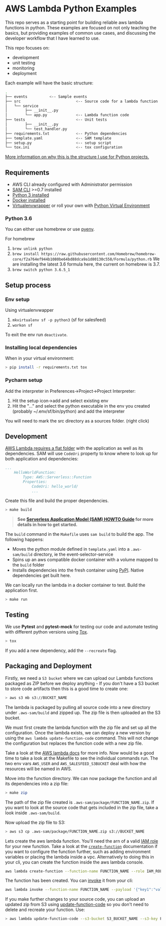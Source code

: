 # AWS Lambda Python Examples

This repo serves as a starting point for building reliable aws lambda functions in python. These examples are focused 
on not only teaching the basics, but providing examples of common use cases, and discussing the developer workflow that
I have learned to use.

This repo focuses on:
* development
* unit testing
* monitoring
* deployment


Each example will have the basic structure:

```bash
.
├── events			<-- Sample events
├── src                         <-- Source code for a lambda function
│   └── service
│   	 ├── __init__.py
│   	 └── app.py             <-- Lambda function code
├── tests                       <-- Unit tests
│	     ├── __init__.py
│	     └── test_handler.py
├── requirements.txt            <-- Python dependencies
├── template.yaml               <-- SAM template
├── setup.py                    <-- setup script 
└── tox.ini               	    <-- tox configuration
```

[More information on why this is the structure I use for Python projects.](https://blog.ionelmc.ro/2014/05/25/python-packaging/)

## Requirements

* AWS CLI already configured with Administrator permission
* [SAM CLI](https://docs.aws.amazon.com/serverless-application-model/latest/developerguide/serverless-sam-cli-install.html) >=0.7 installed
* [Python 3 installed](https://www.python.org/downloads/)
* [Docker installed](https://www.docker.com/community-edition)
* [Virtualenvwrapper](https://virtualenvwrapper.readthedocs.io/en/latest/) or roll your own with [Python Virtual Environment](http://docs.python-guide.org/en/latest/dev/virtualenvs/)

### Python 3.6

You can either use homebrew or use [pyenv](https://github.com/pyenv/pyenv).

For homebrew

1. `brew unlink python`
2. `brew install https://raw.githubusercontent.com/Homebrew/homebrew-core/f2a764ef944b1080be64bd88dca9a1d80130c558/Formula/python.rb` We are installing the latest 3.6 formula here, the current on homebrew is 3.7.
3. `brew switch python 3.6.5_1`

## Setup process

### Env setup

Using virtualenvwapper

1. `mkvirtualenv sf -p python3` (sf for salesfeed)
2. `workon sf`

To exit the env run `deactivate`.

### Installing local dependencies

When in your virtual environment:

```bash
> pip install -r requirements.txt tox
```


### Pycharm setup

Add the interpreter in Preferences->Project->Project Interpreter:

1. Hit the setup icon->add and select existing env
2. Hit the "..." and select the python executable in the env you created (probably ~/.env/sf/bin/python) and add the interpreter

You will need to mark the src directory as a sources folder. (right click)

##  Development

[AWS Lambda requires a flat folder](https://docs.aws.amazon.com/lambda/latest/dg/lambda-python-how-to-create-deployment-package.html) with the application as well as its dependencies. SAM will use `CodeUri` property to know where to look up for both application and dependencies:

```yaml
...
    HelloWorldFunction:
        Type: AWS::Serverless::Function
        Properties:
            CodeUri: hello_world/
            ...
```

Create this file and build the proper dependencies.

```bash
> make build
```

> **See [Serverless Application Model (SAM) HOWTO Guide](https://github.com/awslabs/serverless-application-model/blob/master/HOWTO.md) for more details in how to get started.**

The `build` command in the `Makefile` uses `sam build` to build the app. The following happens:

* Moves the python module defined in `template.yaml` into a `.aws-sam/build` directory, ie the event-selector-service
* Spins up an aws compatible docker container with a volume mapped to the `build` folder
* Installs dependencies into the fresh container using [PyPI](https://pypi.org/). Native dependencies get built here.

We can locally run the lambda in a docker container to test. Build the application first.

```bash
> make run
```

## Testing

We use **Pytest** and **pytest-mock** for testing our code and automate testing with different python versions using [Tox](https://tox.readthedocs.io/en/latest/).

```bash
> tox
```

If you add a new dependency, add the `--recreate` flag.

## Packaging and Deployment

Firstly, we need a `S3 bucket` where we can upload our Lambda functions packaged as ZIP before we deploy anything - If you don't have a S3 bucket to store code artifacts then this is a good time to create one:

```bash
> aws s3 mb s3://BUCKET_NAME
```

The lambda is packaged by pulling all source code into a new directory under `.aws-sam/build` and zipped up.
The zip file is then uploaded an the S3 bucket.

We must first create the lambda function with the zip file and set up all the configuration. Once the lambda exists, we can deploy a new
version by using the `aws lambda update-function-code` command.  This will not change the configuration but replaces the
function code with a new zip file.

Take a look at the [AWS lambda docs](https://docs.aws.amazon.com/cli/latest/reference/lambda/index.html) for more info. 
Now would be a good time to take a look at the Makefile to see the individual commands run. The two env vars `AWS_USER`
and `AWS_SALESFEED_S3BUCKET` deal with how the resources will be named in AWS.

Move into the function directory. We can now package the function and all its dependencies into a zip file:

```bash
> make zip
```

The path of the zip file created is `.aws-sam/package/FUNCTION_NAME.zip`. If you want to look at the source code that
gets included in the zip file, take a look inside `.aws-sam/build`.
 
Now upload the zip file to S3:

```bash
> aws s3 cp .aws-sam/package/FUNCTION_NAME.zip s3://BUCKET_NAME
```

Lets create the aws lambda function. You'll need the arn of a valid [IAM role](https://docs.aws.amazon.com/IAM/latest/UserGuide/id_roles.html)
for your new function. Take a look at the
[`create-function`](https://docs.aws.amazon.com/cli/latest/reference/lambda/create-function.html) documentation if you
want to configure the function further, such as adding environment variables or placing the lambda inside a vpc. 
Alternatively to doing this in your cli, you can create the function inside the aws lambda console.

```bash
aws lambda create-function --function-name FUNCTION_NAME --role IAM_ROLE_ARN --handler app.lambda_handler --runtime python3.6 --code S3Bucket=S3_BUCKET_NAME,S3Key=FUNCTION_NAME.zip
```

The function has been created. You can [invoke](https://docs.aws.amazon.com/cli/latest/reference/lambda/invoke.html)
it from your cli:

```bash
aws lambda invoke --function-name FUNCTION_NAME --payload '{"key1":"value1", "key2":"value2"}' outfile.txt
```

If you make further changes to your source code, you can upload an updated zip from S3 using [update-function-code](https://docs.aws.amazon.com/cli/latest/reference/lambda/update-function-code.html)
so you don't need to delete and recreate your function. Use:

```bash
> aws lambda update-function-code --s3-bucket S3_BUCKET_NAME --s3-key FUNCTION_NAME.zip
```
